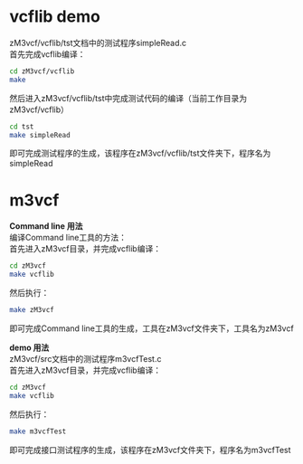 # vcflib demo
zM3vcf/vcflib/tst文档中的测试程序simpleRead.c  
首先完成vcflib编译：  
```Bash
cd zM3vcf/vcflib  
make
```
然后进入zM3vcf/vcflib/tst中完成测试代码的编译（当前工作目录为zM3vcf/vcflib）  
```Bash
cd tst  
make simpleRead   
```
即可完成测试程序的生成，该程序在zM3vcf/vcflib/tst文件夹下，程序名为simpleRead    
# m3vcf
**Command line 用法**  
编译Command line工具的方法：  
首先进入zM3vcf目录，并完成vcflib编译：  
```Bash
cd zM3vcf  
make vcflib  
```
然后执行：  
```Bash
make zM3vcf  
```
即可完成Command line工具的生成，工具在zM3vcf文件夹下，工具名为zM3vcf    

**demo 用法**  
zM3vcf/src文档中的测试程序m3vcfTest.c   
首先进入zM3vcf目录，并完成vcflib编译：  
```Bash
cd zM3vcf  
make vcflib  
```
然后执行：  
```Bash
make m3vcfTest  
```
即可完成接口测试程序的生成，该程序在zM3vcf文件夹下，程序名为m3vcfTest  

